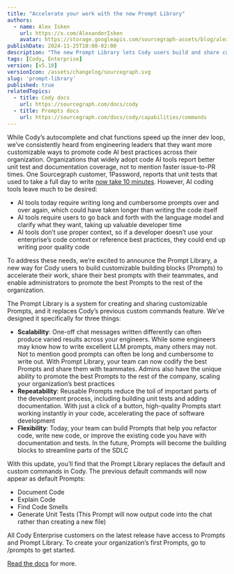 ```yaml
---
title: "Accelerate your work with the new Prompt Library"
authors:
  - name: Alex Isken
    url: https://x.com/AlexanderIsken
    avatar: https://storage.googleapis.com/sourcegraph-assets/blog/alex_avatar.png
publishDate: 2024-11-25T10:00-02:00
description: "The new Prompt Library lets Cody users build and share custom Prompts, accelerating your everyday work with reusable building blocks."
tags: [Cody, Enterprise]
version: [v5.10]
versionIcon: /assets/changelog/sourcegraph.svg
slug: 'prompt-library'
published: true
relatedTopics:
  - title: Cody docs
    url: https://sourcegraph.com/docs/cody
  - title: Prompts docs
    url: https://sourcegraph.com/docs/cody/capabilities/commands
---
```


While Cody’s autocomplete and chat functions speed up the inner dev loop, we’ve consistently heard from engineering leaders that they want more customizable ways to promote code AI best practices across their organization. Organizations that widely adopt code AI tools report better unit test and documentation coverage, not to mention faster issue-to-PR times. One Sourcegraph customer, 1Password, reports that unit tests that used to take a full day to write [now take 10 minutes](https://sourcegraph.com/case-studies/1password-increases-productivity-in-a-distributed-codebase). However, AI coding tools leave much to be desired:

- AI tools today require writing long and cumbersome prompts over and over again, which could have taken longer than writing the code itself
- AI tools require users to go back and forth with the language model and clarify what they want, taking up valuable developer time
- AI tools don’t use proper context, so if a developer doesn’t use your enterprise’s code context or reference best practices, they could end up writing poor quality code

To address these needs, we’re excited to announce the Prompt Library, a new way for Cody users to build customizable building blocks (Prompts) to accelerate their work, share their best prompts with their teammates, and enable administrators to promote the best Prompts to the rest of the organization.

The Prompt Library is a system for creating and sharing customizable Prompts, and it replaces Cody’s previous custom commands feature. We’ve designed it specifically for three things:

- **Scalability**: One-off chat messages written differently can often produce varied results across your engineers. While some engineers may know how to write excellent LLM prompts, many others may not. Not to mention good prompts can often be long and cumbersome to write out. With Prompt Library, your team can now codify the best Prompts and share them with teammates. Admins also have the unique ability to promote the best Prompts to the rest of the company, scaling your organization’s best practices
- **Repeatability**: Reusable Prompts reduce the toil of important parts of the development process, including building unit tests and adding documentation. With just a click of a button, high-quality Prompts start working instantly in your code, accelerating the pace of software development
- **Flexibility**: Today, your team can build Prompts that help you refactor code, write new code, or improve the existing code you have with documentation and tests. In the future, Prompts will become the building blocks to streamline parts of the SDLC

With this update, you’ll find that the Prompt Library replaces the default and custom commands in Cody. The previous default commands will now appear as default Prompts:

- Document Code
- Explain Code
- Find Code Smells
- Generate Unit Tests (This Prompt will now output code into the chat rather than creating a new file)

All Cody Enterprise customers on the latest release have access to Prompts and Prompt Library. To create your organization’s first Prompts, go to /prompts to get started.

[Read the docs](https://sourcegraph.com/docs/cody/capabilities/commands) for more.